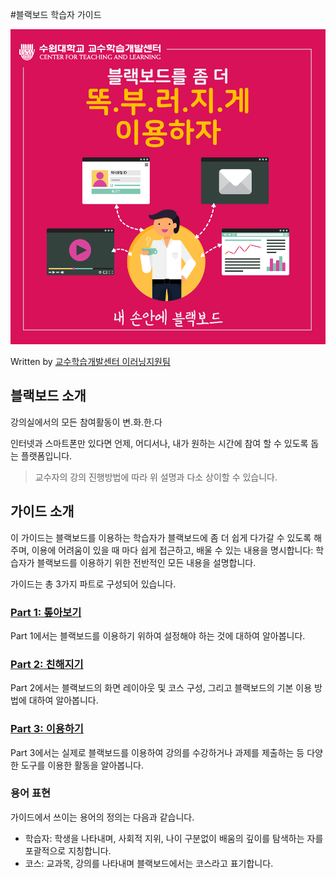 #블랙보드 학습자 가이드

![](/assets/학습자가이드-메인.png)

Written by [교수학습개발센터 이러닝지원팀](support@ctl.suwon.ac.kr)

## 블랙보드 소개
강의실에서의 모든 참여활동이 변.화.한.다

인터넷과 스마트폰만 있다면 언제, 어디서나, 내가 원하는 시간에 참여 할 수 있도록 돕는 플랫폼입니다.
> 교수자의 강의 진행방법에 따라 위 설명과 다소 상이할 수 있습니다. 

## 가이드 소개

이 가이드는 블랙보드를 이용하는 학습자가 블랙보드에 좀 더 쉽게 다가갈 수 있도록 해주며, 이용에 어려움이 있을 때 마다 쉽게 접근하고, 배울 수 있는 내용을 명시합니다: 학습자가 블랙보드를 이용하기 위한 전반적인 모든 내용을 설명합니다.


가이드는 총 3가지 파트로 구성되어 있습니다.

### [Part 1: 톺아보기](d559-c2b5-c790/part-1-d1ba-c544-bcf4-ae30/c774-ba54-c77c5d-b9e8-cc98-c74c-d560-c77c.md)

Part 1에서는 블랙보드를 이용하기 위하여 설정해야 하는 것에 대하여 알아봅니다.

### [Part 2: 친해지기](d559-c2b5-c790/part-2-ce5c-d574-c9c0-ae30/d654-ba745d-b9c8-c774-d398-c774-c9c0-ad6c-c131.md)

Part 2에서는 블랙보드의 화면 레이아웃 및 코스 구성, 그리고 블랙보드의 기본 이용 방법에 대하여 알아봅니다.

### [Part 3: 이용하기](d559-c2b5-c790/part-3-c774-c6a9-d558-ae30/acfc-c81c5d-c81c-cd9c-d558-ae30.md)

Part 3에서는 실제로 블랙보드를 이용하여 강의를 수강하거나 과제를 제출하는 등 다양한 도구를 이용한 활동을 알아봅니다.

### 용어 표현
가이드에서 쓰이는 용어의 정의는 다음과 같습니다.
  - 학습자: 학생을 나타내며, 사회적 지위, 나이 구분없이 배움의 깊이를 탐색하는 자를 포괄적으로 지칭합니다.
  - 코스: 교과목, 강의를 나타내며 블랙보드에서는 코스라고 표기합니다.
  
